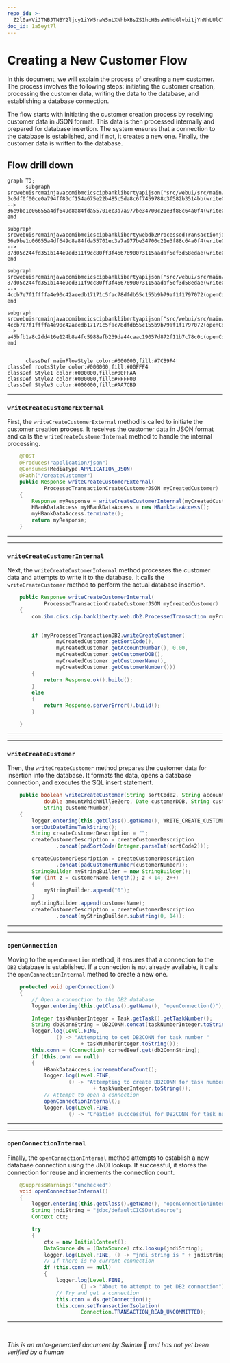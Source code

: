 ```yaml
---
repo_id: >-
  Z2l0aHViJTNBJTNBY2ljcy1iYW5raW5nLXNhbXBsZS1hcHBsaWNhdGlvbi1jYnNhLUlCTS1EZW1vJTNBJTNBU3dpbW0tRGVtbw==
doc_id: 1a5eyt7l
---
```

# Creating a New Customer Flow

In this document, we will explain the process of creating a new customer. The process involves the following steps: initiating the customer creation, processing the customer data, writing the data to the database, and establishing a database connection.

The flow starts with initiating the customer creation process by receiving customer data in JSON format. This data is then processed internally and prepared for database insertion. The system ensures that a connection to the database is established, and if not, it creates a new one. Finally, the customer data is written to the database.

## Flow drill down

```mermaid
graph TD;
      subgraph srcwebuisrcmainjavacomibmcicscipbanklibertyapijson["src/webui/src/main/java/com/ibm/cics/cip/bankliberty/api/json"]
3c0df0f00ce0a794ff83df154a675e22b485c5da8c6f7459788c3f582b3514bb(writeCreateCustomerExternal) --> 36e9be1c06655a4df649d8a84fda55701ec3a7a977be34700c21e3f88c64a0f4(writeCreateCustomerInternal)
end

subgraph srcwebuisrcmainjavacomibmcicscipbanklibertywebdb2ProcessedTransactionjava["src/webui/src/main/java/com/ibm/cics/cip/bankliberty/web/db2/ProcessedTransaction.java"]
36e9be1c06655a4df649d8a84fda55701ec3a7a977be34700c21e3f88c64a0f4(writeCreateCustomerInternal) --> 87d05c244fd351b144e9ed311f9cc80ff3f4667690073115aadaf5ef3d58edae(writeCreateCustomer)
end

subgraph srcwebuisrcmainjavacomibmcicscipbanklibertyapijson["src/webui/src/main/java/com/ibm/cics/cip/bankliberty/api/json"]
87d05c244fd351b144e9ed311f9cc80ff3f4667690073115aadaf5ef3d58edae(writeCreateCustomer) --> 4ccb7e7f1ffffa4e90c42aeedb17171c5fac78dfdb55c155b9b79af1f1797072(openConnection)
end

subgraph srcwebuisrcmainjavacomibmcicscipbanklibertyapijson["src/webui/src/main/java/com/ibm/cics/cip/bankliberty/api/json"]
4ccb7e7f1ffffa4e90c42aeedb17171c5fac78dfdb55c155b9b79af1f1797072(openConnection) --> a45bfb1a8c2dd416e124b8a4fc5988afb239da44caac19057d872f11b7c78c0c(openConnectionInternal)
end


      classDef mainFlowStyle color:#000000,fill:#7CB9F4
classDef rootsStyle color:#000000,fill:#00FFF4
classDef Style1 color:#000000,fill:#00FFAA
classDef Style2 color:#000000,fill:#FFFF00
classDef Style3 color:#000000,fill:#AA7CB9
```

<SwmSnippet path="/src/webui/src/main/java/com/ibm/cics/cip/bankliberty/api/json/ProcessedTransactionResource.java" line="375">

---

### <SwmToken path="src/webui/src/main/java/com/ibm/cics/cip/bankliberty/api/json/ProcessedTransactionResource.java" pos="379:5:5" line-data="	public Response writeCreateCustomerExternal(">`writeCreateCustomerExternal`</SwmToken>

First, the <SwmToken path="src/webui/src/main/java/com/ibm/cics/cip/bankliberty/api/json/ProcessedTransactionResource.java" pos="379:5:5" line-data="	public Response writeCreateCustomerExternal(">`writeCreateCustomerExternal`</SwmToken> method is called to initiate the customer creation process. It receives the customer data in JSON format and calls the <SwmToken path="src/webui/src/main/java/com/ibm/cics/cip/bankliberty/api/json/ProcessedTransactionResource.java" pos="382:7:7" line-data="		Response myResponse = writeCreateCustomerInternal(myCreatedCustomer);">`writeCreateCustomerInternal`</SwmToken> method to handle the internal processing.

```java
	@POST
	@Produces("application/json")
	@Consumes(MediaType.APPLICATION_JSON)
	@Path("/createCustomer")
	public Response writeCreateCustomerExternal(
			ProcessedTransactionCreateCustomerJSON myCreatedCustomer)
	{
		Response myResponse = writeCreateCustomerInternal(myCreatedCustomer);
		HBankDataAccess myHBankDataAccess = new HBankDataAccess();
		myHBankDataAccess.terminate();
		return myResponse;
	}
```

---

</SwmSnippet>

<SwmSnippet path="/src/webui/src/main/java/com/ibm/cics/cip/bankliberty/api/json/ProcessedTransactionResource.java" line="389">

---

### <SwmToken path="src/webui/src/main/java/com/ibm/cics/cip/bankliberty/api/json/ProcessedTransactionResource.java" pos="389:5:5" line-data="	public Response writeCreateCustomerInternal(">`writeCreateCustomerInternal`</SwmToken>

Next, the <SwmToken path="src/webui/src/main/java/com/ibm/cics/cip/bankliberty/api/json/ProcessedTransactionResource.java" pos="389:5:5" line-data="	public Response writeCreateCustomerInternal(">`writeCreateCustomerInternal`</SwmToken> method processes the customer data and attempts to write it to the database. It calls the <SwmToken path="src/webui/src/main/java/com/ibm/cics/cip/bankliberty/api/json/ProcessedTransactionResource.java" pos="395:6:6" line-data="		if (myProcessedTransactionDB2.writeCreateCustomer(">`writeCreateCustomer`</SwmToken> method to perform the actual database insertion.

```java
	public Response writeCreateCustomerInternal(
			ProcessedTransactionCreateCustomerJSON myCreatedCustomer)
	{
		com.ibm.cics.cip.bankliberty.web.db2.ProcessedTransaction myProcessedTransactionDB2 = new com.ibm.cics.cip.bankliberty.web.db2.ProcessedTransaction();
		

		if (myProcessedTransactionDB2.writeCreateCustomer(
				myCreatedCustomer.getSortCode(),
				myCreatedCustomer.getAccountNumber(), 0.00,
				myCreatedCustomer.getCustomerDOB(),
				myCreatedCustomer.getCustomerName(),
				myCreatedCustomer.getCustomerNumber()))
		{
			return Response.ok().build();
		}
		else
		{
			return Response.serverError().build();
		}

	}
```

---

</SwmSnippet>

<SwmSnippet path="/src/webui/src/main/java/com/ibm/cics/cip/bankliberty/web/db2/ProcessedTransaction.java" line="693">

---

### <SwmToken path="src/webui/src/main/java/com/ibm/cics/cip/bankliberty/web/db2/ProcessedTransaction.java" pos="693:5:5" line-data="	public boolean writeCreateCustomer(String sortCode2, String accountNumber,">`writeCreateCustomer`</SwmToken>

Then, the <SwmToken path="src/webui/src/main/java/com/ibm/cics/cip/bankliberty/web/db2/ProcessedTransaction.java" pos="693:5:5" line-data="	public boolean writeCreateCustomer(String sortCode2, String accountNumber,">`writeCreateCustomer`</SwmToken> method prepares the customer data for insertion into the database. It formats the data, opens a database connection, and executes the SQL insert statement.

```java
	public boolean writeCreateCustomer(String sortCode2, String accountNumber,
			double amountWhichWillBeZero, Date customerDOB, String customerName,
			String customerNumber)
	{
		logger.entering(this.getClass().getName(), WRITE_CREATE_CUSTOMER);
		sortOutDateTimeTaskString();
		String createCustomerDescription = "";
		createCustomerDescription = createCustomerDescription
				.concat(padSortCode(Integer.parseInt(sortCode2)));

		createCustomerDescription = createCustomerDescription
				.concat(padCustomerNumber(customerNumber));
		StringBuilder myStringBuilder = new StringBuilder();
		for (int z = customerName.length(); z < 14; z++)
		{
			myStringBuilder.append("0");
		}
		myStringBuilder.append(customerName);
		createCustomerDescription = createCustomerDescription
				.concat(myStringBuilder.substring(0, 14));

```

---

</SwmSnippet>

<SwmSnippet path="/src/webui/src/main/java/com/ibm/cics/cip/bankliberty/api/json/HBankDataAccess.java" line="69">

---

### <SwmToken path="src/webui/src/main/java/com/ibm/cics/cip/bankliberty/api/json/HBankDataAccess.java" pos="69:5:5" line-data="	protected void openConnection()">`openConnection`</SwmToken>

Moving to the <SwmToken path="src/webui/src/main/java/com/ibm/cics/cip/bankliberty/api/json/HBankDataAccess.java" pos="69:5:5" line-data="	protected void openConnection()">`openConnection`</SwmToken> method, it ensures that a connection to the <SwmToken path="src/webui/src/main/java/com/ibm/cics/cip/bankliberty/api/json/HBankDataAccess.java" pos="71:13:13" line-data="		// Open a connection to the DB2 database">`DB2`</SwmToken> database is established. If a connection is not already available, it calls the <SwmToken path="src/webui/src/main/java/com/ibm/cics/cip/bankliberty/api/json/HBankDataAccess.java" pos="87:1:1" line-data="			openConnectionInternal();">`openConnectionInternal`</SwmToken> method to create a new one.

```java
	protected void openConnection()
	{
		// Open a connection to the DB2 database
		logger.entering(this.getClass().getName(), "openConnection()");

		Integer taskNumberInteger = Task.getTask().getTaskNumber();
		String db2ConnString = DB2CONN.concat(taskNumberInteger.toString());
		logger.log(Level.FINE,
				() -> "Attempting to get DB2CONN for task number "
						+ taskNumberInteger.toString());
		this.conn = (Connection) cornedBeef.get(db2ConnString);
		if (this.conn == null)
		{
			HBankDataAccess.incrementConnCount();
			logger.log(Level.FINE,
					() -> "Attempting to create DB2CONN for task number "
							+ taskNumberInteger.toString());
			// Attempt to open a connection
			openConnectionInternal();
			logger.log(Level.FINE,
					() -> "Creation succcessful for DB2CONN for task number "
```

---

</SwmSnippet>

<SwmSnippet path="/src/webui/src/main/java/com/ibm/cics/cip/bankliberty/api/json/HBankDataAccess.java" line="162">

---

### <SwmToken path="src/webui/src/main/java/com/ibm/cics/cip/bankliberty/api/json/HBankDataAccess.java" pos="163:3:3" line-data="	void openConnectionInternal()">`openConnectionInternal`</SwmToken>

Finally, the <SwmToken path="src/webui/src/main/java/com/ibm/cics/cip/bankliberty/api/json/HBankDataAccess.java" pos="163:3:3" line-data="	void openConnectionInternal()">`openConnectionInternal`</SwmToken> method attempts to establish a new database connection using the JNDI lookup. If successful, it stores the connection for reuse and increments the connection count.

```java
	@SuppressWarnings("unchecked")
	void openConnectionInternal()
	{
		logger.entering(this.getClass().getName(), "openConnectionInternal");
		String jndiString = "jdbc/defaultCICSDataSource";
		Context ctx;

		try
		{
			ctx = new InitialContext();
			DataSource ds = (DataSource) ctx.lookup(jndiString);
			logger.log(Level.FINE, () -> "jndi string is " + jndiString);
			// If there is no current connection
			if (this.conn == null)
			{
				logger.log(Level.FINE,
						() -> "About to attempt to get DB2 connection");
				// Try and get a connection
				this.conn = ds.getConnection();
				this.conn.setTransactionIsolation(
						Connection.TRANSACTION_READ_UNCOMMITTED);
```

---

</SwmSnippet>

&nbsp;

*This is an auto-generated document by Swimm 🌊 and has not yet been verified by a human*

<SwmMeta version="3.0.0" repo-id="Z2l0aHViJTNBJTNBY2ljcy1iYW5raW5nLXNhbXBsZS1hcHBsaWNhdGlvbi1jYnNhLUlCTS1EZW1vJTNBJTNBU3dpbW0tRGVtbw==" repo-name="cics-banking-sample-application-cbsa-IBM-Demo"></SwmMeta>
